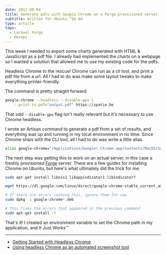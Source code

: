 ```yaml
---
date: 2017-08-04
title: Generate pdfs with Google Chrome on a Forge provisioned server
subtitle: Written for Ubuntu ^16.04
type: article
tags:
  - Laravel Forge
  - devops
---
```


This week I needed to export some charts generated with HTML & JavaScript as a pdf file. I already had implemented the charts on a webpage so I wanted a solution that allowed me to use my existing code for the pdfs.

Headless Chrome to the rescue! Chrome can run as a cli tool, and print a pdf file from a url. All I had to do was make some layout tweaks to make everything printer-friendly.

<!--more-->

The command is pretty straight forward:

```bash
google-chrome --headless --disable-gpu \
    --print-to-pdf="output.pdf" https://spatie.be
```

That odd `--disable-gpu` flag isn't really relevant but it's necessary to use Chrome headless.

I wrote an Artisan command to generate a pdf from a set of results, and everything was up and running in my local environment in no time. Since Chrome ships with the CLI tool, all I had to do was write a little alias.

```bash
alias google-chrome="/Applications/Google\ Chrome.app/Contents/MacOS/Google\ Chrome"
```

The next step was getting this to work on an actual server, in this case a freshly provisioned [Forge](https://forge.laravel.com) server. There are a few guides for installing Chrome on Ubuntu, but here's what ultimately did the trick for me.

```bash
sudo apt-get install libxss1 libappindicator1 libindicator7

wget https://dl.google.com/linux/direct/google-chrome-stable_current_amd64.deb

# If there are errors running this, ignore them for now
sudo dpkg -i google-chrome*.deb

# This fixes the errors that appeared in the previous command
sudo apt-get install -f
```

That's it! I created an environment variable to set the Chrome path in my application, and It Just Works™

---

- [Getting Started with Headless Chrome](https://developers.google.com/web/updates/2017/04/headless-chrome)
- [Using headless Chrome as an automated screenshot tool](https://medium.com/@dschnr/using-headless-chrome-as-an-automated-screenshot-tool-4b07dffba79a)
